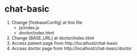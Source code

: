 # chat-basic

1. Change [firebaseConfig] at this file
    - js/index.js
    - doctor/index.html
2. Change [BASE_URL] at doctor/index.html
3. Access patient page from http://localhost/chat-basic
4. Access doctor page from http://localhost/chat-basic/doctor